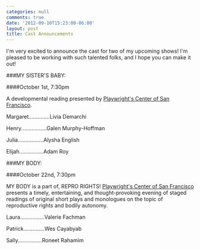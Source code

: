 ```yaml
---
categories: null
comments: true
date: '2012-09-10T15:23:00-06:00'
layout: post
title: Cast Announcements
---
```


I'm very excited to announce the cast for two of my upcoming shows! I'm pleased to be working with such talented folks, and I hope you can make it out!

###MY SISTER'S BABY:

####October 1st, 7:30pm

A developmental reading presented by [Playwright's Center of San Francisco](http://playwrightscentersf.org/).
                                	
Margaret..............Livia Demarchi

Henry.................Galen Murphy-Hoffman

Julia.................Alysha English

Elijah................Adam Roy

###MY BODY:

####October 22nd, 7:30pm

MY BODY is a part of, REPRO RIGHTS! [Playwright's Center of San Francisco](http://playwrightscentersf.org/) presents a timely, entertaining, and thought-provoking evening of staged readings of original short plays and monologues on the topic of reproductive rights and bodily autonomy.

Laura................Valerie Fachman

Patrick..............Wes Cayabyab

Sally................Roneet Rahamim
